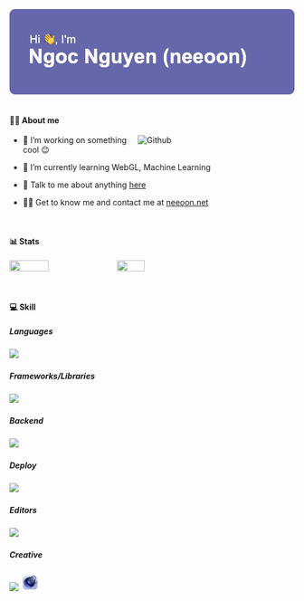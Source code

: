 <p>
  <img src="header.png" align="left" alt="👋 Hi there! I'm Ngoc Nguyen (neeoon)" title="👋 Hi there! I'm Ngoc Nguyen (neeoon)"/>
  &thinsp;
</p>

<!-- <p align="center">
  <a href="https://github.com/nooeen">
    <img width="140%" height="140%" src="https://github-widgetbox.vercel.app/api/profile?username=nooeen&data=followers,repositories,stars,commits" alt="GitHub WidgetBox" />
  </a>
</p> -->

#### 👨‍💻 About me

<img width="55%" style="padding-left: 15px;" align="right" alt="Github" src="https://raw.githubusercontent.com/onimur/.github/master/.resources/git-header.svg" />

- 🔭 I’m working on something cool 😉

- 🌱 I’m currently learning WebGL, Machine Learning

- 💬 Talk to me about anything [here](https://github.com/nooeen/nooeen/issues)

- 👨‍💻 Get to know me and contact me at [neeoon.net](https://neeoon.net)

<p>&thinsp;</p>

#### 📊 Stats

<p float="left">
<img align="top" width="37%" height="37%" src="https://github-readme-stats.vercel.app/api?username=nooeen&show_icons=trueinclude_all_commits=true&count_private=true&border_radius=10" />
<img align="top" width="31%" height="31%" src="https://github-readme-stats.vercel.app/api/top-langs/?username=nooeen&border_radius=10&layout=compact" /> 
</p>

<p>&thinsp;</p>

#### 💻 Skill

<!-- <p float="left">
<img align="top" width="69%" height="69%" src="https://github-widgetbox.vercel.app/api/skills/?names=html,css,sass,js,ts,java,python,php,mysql,postgres,kotlin,c,cpp,json,yaml,xml,lua,bash" alt="GitHub WidgetBox" />
</p> -->

##### Languages

<img src="https://skillicons.dev/icons?i=js,ts,html,css,dart,py,cpp,java" />

##### Frameworks/Libraries

<img src="https://skillicons.dev/icons?i=bootstrap,react,redux,nextjs,wordpress,flutter" />

##### Backend

<img src="https://skillicons.dev/icons?i=nodejs,expressjs,nestjs,redis,php,firebase,mongodb,mysql,sqlite" />

##### Deploy

<img src="https://skillicons.dev/icons?i=netlify,heroku,docker,cloudflare" />

##### Editors

<img src="https://skillicons.dev/icons?i=vscode,neovim,bash" />

##### Creative

<p float="left">
<img src="https://skillicons.dev/icons?i=ableton,au,ps,ai,ae,pr,figma" />
<img width="6.5%" src="cinema4d.png" />
</p>

<p>&thinsp;</p>
